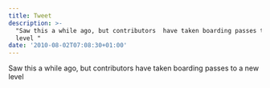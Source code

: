 ```yaml
---
title: Tweet
description: >-
  "Saw this a while ago, but contributors  have taken boarding passes to a new
  level "
date: '2010-08-02T07:08:30+01:00'
---
```

Saw this a while ago, but contributors  have taken boarding passes to a new level 
